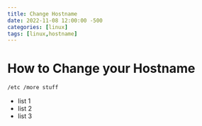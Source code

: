 ```yaml
---
title: Change Hostname
date: 2022-11-08 12:00:00 -500
categories: [linux]
tags: [linux,hostname]
---
```


# How to Change your Hostname

```sh
/etc /more stuff
```

* list 1
* list 2
* list 3
